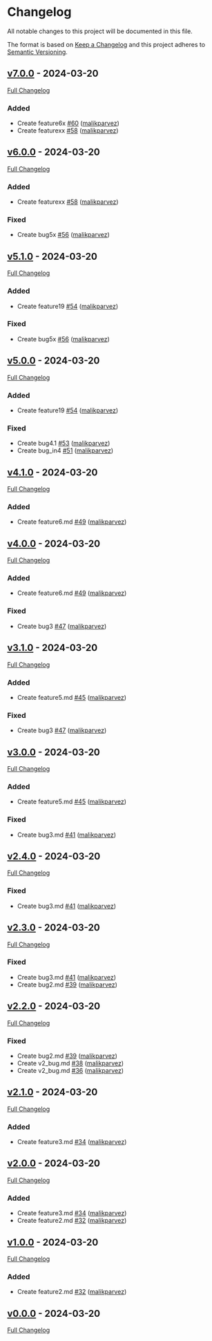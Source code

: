 <!-- markdownlint-disable MD024 -->
# Changelog

All notable changes to this project will be documented in this file.

The format is based on [Keep a Changelog](http://keepachangelog.com/en/1.0.0/) and this project adheres to [Semantic Versioning](http://semver.org).

## [v7.0.0](https://github.com/malikparvez/branching_strategy/tree/v7.0.0) - 2024-03-20

[Full Changelog](https://github.com/malikparvez/branching_strategy/compare/v6.0.0...v7.0.0)

### Added

- Create feature6x [#60](https://github.com/malikparvez/branching_strategy/pull/60) ([malikparvez](https://github.com/malikparvez))
- Create featurexx [#58](https://github.com/malikparvez/branching_strategy/pull/58) ([malikparvez](https://github.com/malikparvez))

## [v6.0.0](https://github.com/malikparvez/branching_strategy/tree/v6.0.0) - 2024-03-20

[Full Changelog](https://github.com/malikparvez/branching_strategy/compare/v5.1.0...v6.0.0)

### Added

- Create featurexx [#58](https://github.com/malikparvez/branching_strategy/pull/58) ([malikparvez](https://github.com/malikparvez))

### Fixed

- Create bug5x [#56](https://github.com/malikparvez/branching_strategy/pull/56) ([malikparvez](https://github.com/malikparvez))

## [v5.1.0](https://github.com/malikparvez/branching_strategy/tree/v5.1.0) - 2024-03-20

[Full Changelog](https://github.com/malikparvez/branching_strategy/compare/v5.0.0...v5.1.0)

### Added

- Create feature19 [#54](https://github.com/malikparvez/branching_strategy/pull/54) ([malikparvez](https://github.com/malikparvez))

### Fixed

- Create bug5x [#56](https://github.com/malikparvez/branching_strategy/pull/56) ([malikparvez](https://github.com/malikparvez))

## [v5.0.0](https://github.com/malikparvez/branching_strategy/tree/v5.0.0) - 2024-03-20

[Full Changelog](https://github.com/malikparvez/branching_strategy/compare/v4.1.0...v5.0.0)

### Added

- Create feature19 [#54](https://github.com/malikparvez/branching_strategy/pull/54) ([malikparvez](https://github.com/malikparvez))

### Fixed

- Create bug4.1 [#53](https://github.com/malikparvez/branching_strategy/pull/53) ([malikparvez](https://github.com/malikparvez))
- Create bug_in4 [#51](https://github.com/malikparvez/branching_strategy/pull/51) ([malikparvez](https://github.com/malikparvez))

## [v4.1.0](https://github.com/malikparvez/branching_strategy/tree/v4.1.0) - 2024-03-20

[Full Changelog](https://github.com/malikparvez/branching_strategy/compare/v4.0.0...v4.1.0)

### Added

- Create feature6.md [#49](https://github.com/malikparvez/branching_strategy/pull/49) ([malikparvez](https://github.com/malikparvez))

## [v4.0.0](https://github.com/malikparvez/branching_strategy/tree/v4.0.0) - 2024-03-20

[Full Changelog](https://github.com/malikparvez/branching_strategy/compare/v3.1.0...v4.0.0)

### Added

- Create feature6.md [#49](https://github.com/malikparvez/branching_strategy/pull/49) ([malikparvez](https://github.com/malikparvez))

### Fixed

- Create bug3 [#47](https://github.com/malikparvez/branching_strategy/pull/47) ([malikparvez](https://github.com/malikparvez))

## [v3.1.0](https://github.com/malikparvez/branching_strategy/tree/v3.1.0) - 2024-03-20

[Full Changelog](https://github.com/malikparvez/branching_strategy/compare/v3.0.0...v3.1.0)

### Added

- Create feature5.md [#45](https://github.com/malikparvez/branching_strategy/pull/45) ([malikparvez](https://github.com/malikparvez))

### Fixed

- Create bug3 [#47](https://github.com/malikparvez/branching_strategy/pull/47) ([malikparvez](https://github.com/malikparvez))

## [v3.0.0](https://github.com/malikparvez/branching_strategy/tree/v3.0.0) - 2024-03-20

[Full Changelog](https://github.com/malikparvez/branching_strategy/compare/v2.4.0...v3.0.0)

### Added

- Create feature5.md [#45](https://github.com/malikparvez/branching_strategy/pull/45) ([malikparvez](https://github.com/malikparvez))

### Fixed

- Create bug3.md [#41](https://github.com/malikparvez/branching_strategy/pull/41) ([malikparvez](https://github.com/malikparvez))

## [v2.4.0](https://github.com/malikparvez/branching_strategy/tree/v2.4.0) - 2024-03-20

[Full Changelog](https://github.com/malikparvez/branching_strategy/compare/v2.3.0...v2.4.0)

### Fixed

- Create bug3.md [#41](https://github.com/malikparvez/branching_strategy/pull/41) ([malikparvez](https://github.com/malikparvez))

## [v2.3.0](https://github.com/malikparvez/branching_strategy/tree/v2.3.0) - 2024-03-20

[Full Changelog](https://github.com/malikparvez/branching_strategy/compare/v2.2.0...v2.3.0)

### Fixed

- Create bug3.md [#41](https://github.com/malikparvez/branching_strategy/pull/41) ([malikparvez](https://github.com/malikparvez))
- Create bug2.md [#39](https://github.com/malikparvez/branching_strategy/pull/39) ([malikparvez](https://github.com/malikparvez))

## [v2.2.0](https://github.com/malikparvez/branching_strategy/tree/v2.2.0) - 2024-03-20

[Full Changelog](https://github.com/malikparvez/branching_strategy/compare/v2.1.0...v2.2.0)

### Fixed

- Create bug2.md [#39](https://github.com/malikparvez/branching_strategy/pull/39) ([malikparvez](https://github.com/malikparvez))
- Create v2_bug.md [#38](https://github.com/malikparvez/branching_strategy/pull/38) ([malikparvez](https://github.com/malikparvez))
- Create v2_bug.md [#36](https://github.com/malikparvez/branching_strategy/pull/36) ([malikparvez](https://github.com/malikparvez))

## [v2.1.0](https://github.com/malikparvez/branching_strategy/tree/v2.1.0) - 2024-03-20

[Full Changelog](https://github.com/malikparvez/branching_strategy/compare/v2.0.0...v2.1.0)

### Added

- Create feature3.md [#34](https://github.com/malikparvez/branching_strategy/pull/34) ([malikparvez](https://github.com/malikparvez))

## [v2.0.0](https://github.com/malikparvez/branching_strategy/tree/v2.0.0) - 2024-03-20

[Full Changelog](https://github.com/malikparvez/branching_strategy/compare/v1.0.0...v2.0.0)

### Added

- Create feature3.md [#34](https://github.com/malikparvez/branching_strategy/pull/34) ([malikparvez](https://github.com/malikparvez))
- Create feature2.md [#32](https://github.com/malikparvez/branching_strategy/pull/32) ([malikparvez](https://github.com/malikparvez))

## [v1.0.0](https://github.com/malikparvez/branching_strategy/tree/v1.0.0) - 2024-03-20

[Full Changelog](https://github.com/malikparvez/branching_strategy/compare/v0.0.0...v1.0.0)

### Added

- Create feature2.md [#32](https://github.com/malikparvez/branching_strategy/pull/32) ([malikparvez](https://github.com/malikparvez))

## [v0.0.0](https://github.com/malikparvez/branching_strategy/tree/v0.0.0) - 2024-03-20

[Full Changelog](https://github.com/malikparvez/branching_strategy/compare/87e839cd322c114e4a9494895a3289507c9cc86d...v0.0.0)

